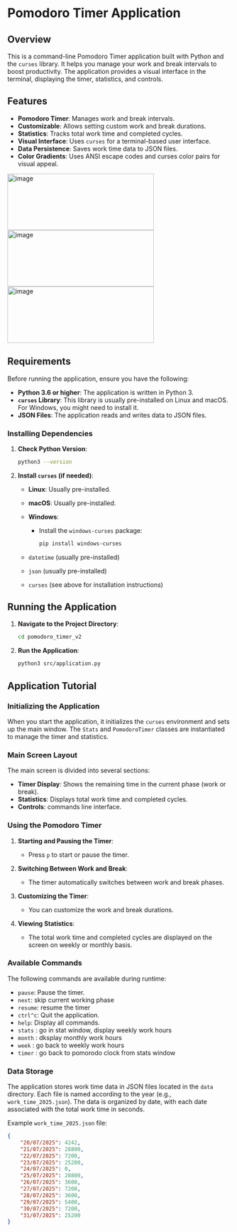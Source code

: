 # Pomodoro Timer Application

## Overview

This is a command-line Pomodoro Timer application built with Python and the `curses` library. It helps you manage your work and break intervals to boost productivity. The application provides a visual interface in the terminal, displaying the timer, statistics, and controls.

## Features

*   **Pomodoro Timer**: Manages work and break intervals.
*   **Customizable**: Allows setting custom work and break durations.
*   **Statistics**: Tracks total work time and completed cycles.
*   **Visual Interface**: Uses `curses` for a terminal-based user interface.
*   **Data Persistence**: Saves work time data to JSON files.
*   **Color Gradients**: Uses ANSI escape codes and curses color pairs for visual appeal.
<img width="330" height="127" alt="image" src="https://github.com/user-attachments/assets/a2988e6d-ad2b-4a72-8dd3-6ed511185f86" />
<img width="330" height="127" alt="image" src="https://github.com/user-attachments/assets/7d4e6909-7a02-4979-9fba-279f4c05771c" />
<img width="330" height="127" alt="image" src="https://github.com/user-attachments/assets/40e986d6-78ac-4c62-aaab-4eb298f61b90" />


## Requirements

Before running the application, ensure you have the following:

*   **Python 3.6 or higher**: The application is written in Python 3.
*   **`curses` Library**: This library is usually pre-installed on Linux and macOS. For Windows, you might need to install it.
*   **JSON Files**: The application reads and writes data to JSON files.

### Installing Dependencies

1.  **Check Python Version**:

    ```bash
    python3 --version
    ```

2.  **Install `curses` (if needed)**:

    *   **Linux**: Usually pre-installed.
    *   **macOS**: Usually pre-installed.
    *   **Windows**:

        *   Install the `windows-curses` package:

            ```bash
            pip install windows-curses
            ```

    *   `datetime` (usually pre-installed)
    *   `json` (usually pre-installed)
    *   `curses` (see above for installation instructions)

## Running the Application

1.  **Navigate to the Project Directory**:

    ```bash
    cd pomodoro_timer_v2
    ```

2.  **Run the Application**:

    ```bash
    python3 src/application.py
    ```

## Application Tutorial

### Initializing the Application

When you start the application, it initializes the `curses` environment and sets up the main window. The `Stats` and `PomodoroTimer` classes are instantiated to manage the timer and statistics.

### Main Screen Layout

The main screen is divided into several sections:

*   **Timer Display**: Shows the remaining time in the current phase (work or break).
*   **Statistics**: Displays total work time and completed cycles.
*   **Controls**: commands line interface.

### Using the Pomodoro Timer

1.  **Starting and Pausing the Timer**:

    *   Press `p` to start or pause the timer.

2.  **Switching Between Work and Break**:

    *   The timer automatically switches between work and break phases.

3.  **Customizing the Timer**:

    *   You can customize the work and break durations.

4.  **Viewing Statistics**:

    *   The total work time and completed cycles are displayed on the screen on weekly or monthly basis.

### Available Commands

The following commands are available during runtime:

*   `pause`: Pause the timer.
*   `next`: skip current working phase
*   `resume`: resume the timer
*   `ctrl^c`: Quit the application.
*   `help`: Display all commands.
*   `stats` : go in stat window, display weekly work hours
*   `month` : dksplay monthly work hours
*   `week` : go back to weekly work hours
*   `timer` : go back to pomorodo clock from stats window

### Data Storage

The application stores work time data in JSON files located in the `data` directory. Each file is named according to the year (e.g., `work_time_2025.json`). The data is organized by date, with each date associated with the total work time in seconds.

Example `work_time_2025.json` file:

```json
{
    "20/07/2025": 4242,
    "21/07/2025": 28800,
    "22/07/2025": 7200,
    "23/07/2025": 25200,
    "24/07/2025": 0,
    "25/07/2025": 28800,
    "26/07/2025": 3600,
    "27/07/2025": 7200,
    "28/07/2025": 3600,
    "29/07/2025": 5400,
    "30/07/2025": 7200,
    "31/07/2025": 25200
}
